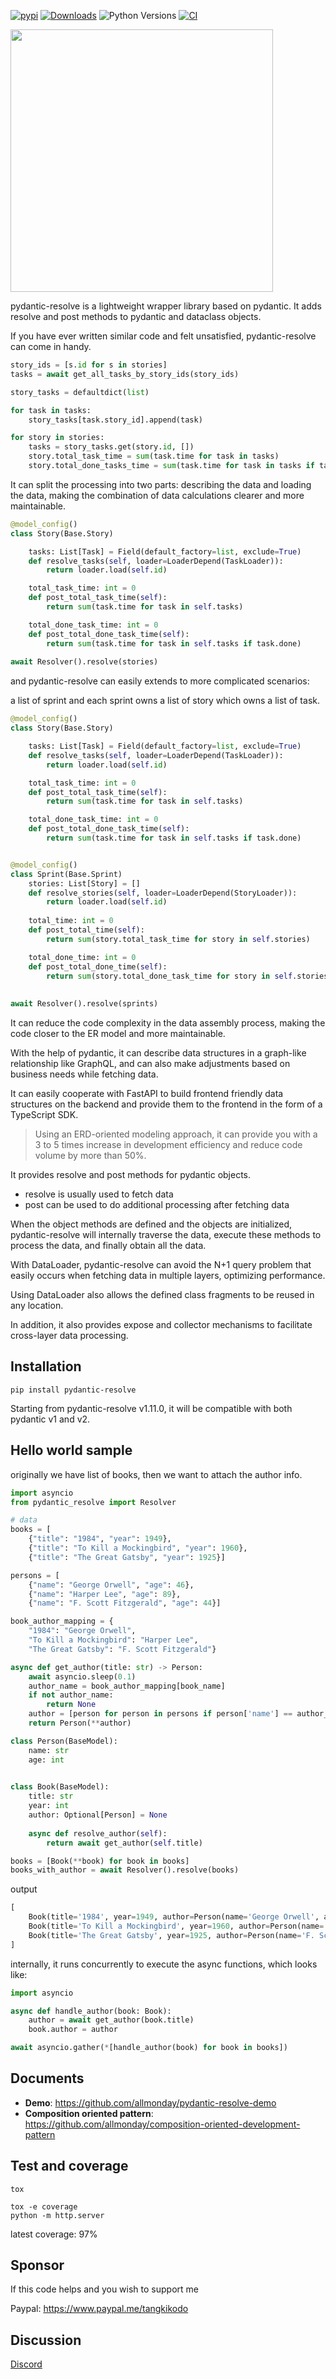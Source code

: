 [![pypi](https://img.shields.io/pypi/v/pydantic-resolve.svg)](https://pypi.python.org/pypi/pydantic-resolve)
[![Downloads](https://static.pepy.tech/personalized-badge/pydantic-resolve?period=month&units=abbreviation&left_color=grey&right_color=orange&left_text=Downloads)](https://pepy.tech/project/pydantic-resolve)
![Python Versions](https://img.shields.io/pypi/pyversions/pydantic-resolve)
[![CI](https://github.com/allmonday/pydantic_resolve/actions/workflows/ci.yml/badge.svg)](https://github.com/allmonday/pydantic_resolve/actions/workflows/ci.yml)

<img style="width:420px;" src="./docs/images/resolver.png"></img>

pydantic-resolve is a lightweight wrapper library based on pydantic. It adds resolve and post methods to pydantic and dataclass objects.

If you have ever written similar code and felt unsatisfied, pydantic-resolve can come in handy.

```python
story_ids = [s.id for s in stories]
tasks = await get_all_tasks_by_story_ids(story_ids)

story_tasks = defaultdict(list)

for task in tasks:
    story_tasks[task.story_id].append(task)

for story in stories:
    tasks = story_tasks.get(story.id, [])
    story.total_task_time = sum(task.time for task in tasks)
    story.total_done_tasks_time = sum(task.time for task in tasks if task.done)
```

It can split the processing into two parts: describing the data and loading the data, making the combination of data calculations clearer and more maintainable.

```python
@model_config()
class Story(Base.Story)

    tasks: List[Task] = Field(default_factory=list, exclude=True)
    def resolve_tasks(self, loader=LoaderDepend(TaskLoader)):
        return loader.load(self.id)

    total_task_time: int = 0
    def post_total_task_time(self):
        return sum(task.time for task in self.tasks)

    total_done_task_time: int = 0
    def post_total_done_task_time(self):
        return sum(task.time for task in self.tasks if task.done)
  
await Resolver().resolve(stories)
```

and pydantic-resolve can easily extends to more complicated scenarios:

a list of sprint and each sprint owns a list of story which owns a list of task.

```python
@model_config()
class Story(Base.Story)

    tasks: List[Task] = Field(default_factory=list, exclude=True)
    def resolve_tasks(self, loader=LoaderDepend(TaskLoader)):
        return loader.load(self.id)

    total_task_time: int = 0
    def post_total_task_time(self):
        return sum(task.time for task in self.tasks)

    total_done_task_time: int = 0
    def post_total_done_task_time(self):
        return sum(task.time for task in self.tasks if task.done)


@model_config()
class Sprint(Base.Sprint)
    stories: List[Story] = []
    def resolve_stories(self, loader=LoaderDepend(StoryLoader)):
        return loader.load(self.id)
    
    total_time: int = 0
    def post_total_time(self):
        return sum(story.total_task_time for story in self.stories)

    total_done_time: int = 0
    def post_total_done_time(self):
        return sum(story.total_done_task_time for story in self.stories)
    
  
await Resolver().resolve(sprints)
```

It can reduce the code complexity in the data assembly process, making the code closer to the ER model and more maintainable.

With the help of pydantic, it can describe data structures in a graph-like relationship like GraphQL, and can also make adjustments based on business needs while fetching data.

It can easily cooperate with FastAPI to build frontend friendly data structures on the backend and provide them to the frontend in the form of a TypeScript SDK.

> Using an ERD-oriented modeling approach, it can provide you with a 3 to 5 times increase in development efficiency and reduce code volume by more than 50%.

It provides resolve and post methods for pydantic objects.

- resolve is usually used to fetch data
- post can be used to do additional processing after fetching data


When the object methods are defined and the objects are initialized, pydantic-resolve will internally traverse the data, execute these methods to process the data, and finally obtain all the data.

With DataLoader, pydantic-resolve can avoid the N+1 query problem that easily occurs when fetching data in multiple layers, optimizing performance.

Using DataLoader also allows the defined class fragments to be reused in any location.

In addition, it also provides expose and collector mechanisms to facilitate cross-layer data processing.

## Installation

```
pip install pydantic-resolve
```

Starting from pydantic-resolve v1.11.0, it will be compatible with both pydantic v1 and v2.

## Hello world sample

originally we have list of books, then we want to attach the author info.

```python
import asyncio
from pydantic_resolve import Resolver

# data
books = [
    {"title": "1984", "year": 1949},
    {"title": "To Kill a Mockingbird", "year": 1960},
    {"title": "The Great Gatsby", "year": 1925}]

persons = [
    {"name": "George Orwell", "age": 46},
    {"name": "Harper Lee", "age": 89},
    {"name": "F. Scott Fitzgerald", "age": 44}]

book_author_mapping = {
    "1984": "George Orwell",
    "To Kill a Mockingbird": "Harper Lee",
    "The Great Gatsby": "F. Scott Fitzgerald"}

async def get_author(title: str) -> Person:
    await asyncio.sleep(0.1)
    author_name = book_author_mapping[book_name]
    if not author_name:
        return None
    author = [person for person in persons if person['name'] == author_name][0]
    return Person(**author)

class Person(BaseModel):
    name: str
    age: int
    

class Book(BaseModel):
    title: str
    year: int
    author: Optional[Person] = None
    
    async def resolve_author(self):
        return await get_author(self.title)

books = [Book(**book) for book in books]
books_with_author = await Resolver().resolve(books)

```
output
```python
[
    Book(title='1984', year=1949, author=Person(name='George Orwell', age=46)),
    Book(title='To Kill a Mockingbird', year=1960, author=Person(name='Harper Lee', age=89)),
    Book(title='The Great Gatsby', year=1925, author=Person(name='F. Scott Fitzgerald', age=44))
]
```

internally, it runs concurrently to execute the async functions, which looks like:

```python
import asyncio

async def handle_author(book: Book):
    author = await get_author(book.title)
    book.author = author

await asyncio.gather(*[handle_author(book) for book in books])
```

## Documents

- **Demo**: https://github.com/allmonday/pydantic-resolve-demo
- **Composition oriented pattern**: https://github.com/allmonday/composition-oriented-development-pattern

## Test and coverage

```shell
tox
```

```shell
tox -e coverage
python -m http.server
```

latest coverage: 97%

## Sponsor

If this code helps and you wish to support me

Paypal: https://www.paypal.me/tangkikodo

## Discussion

[Discord](https://discord.com/channels/1197929379951558797/1197929379951558800)
